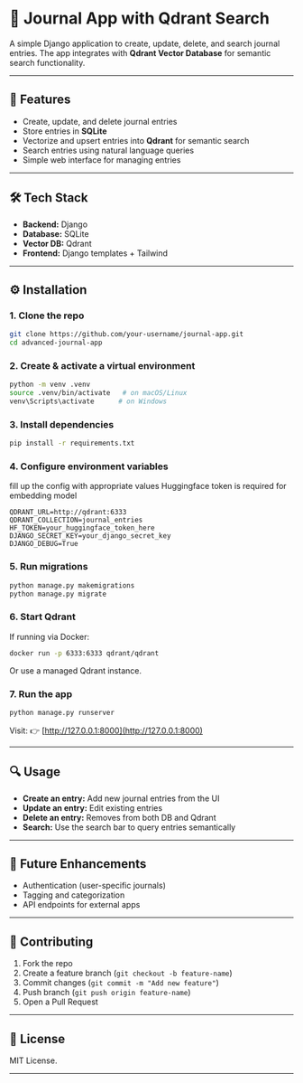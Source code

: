 # 📝 Journal App with Qdrant Search

A simple Django application to create, update, delete, and search journal entries.
The app integrates with **Qdrant Vector Database** for semantic search functionality.

---

## 🚀 Features

* Create, update, and delete journal entries
* Store entries in **SQLite**
* Vectorize and upsert entries into **Qdrant** for semantic search
* Search entries using natural language queries
* Simple web interface for managing entries

---

## 🛠️ Tech Stack

* **Backend:** Django
* **Database:** SQLite
* **Vector DB:** Qdrant
* **Frontend:** Django templates + Tailwind

---

## ⚙️ Installation

### 1. Clone the repo

```bash
git clone https://github.com/your-username/journal-app.git
cd advanced-journal-app
```

### 2. Create & activate a virtual environment

```bash
python -m venv .venv
source .venv/bin/activate   # on macOS/Linux
venv\Scripts\activate      # on Windows
```

### 3. Install dependencies

```bash
pip install -r requirements.txt
```

### 4. Configure environment variables

fill up the config with appropriate values
Huggingface token is required for embedding model

```env
QDRANT_URL=http://qdrant:6333
QDRANT_COLLECTION=journal_entries
HF_TOKEN=your_huggingface_token_here
DJANGO_SECRET_KEY=your_django_secret_key
DJANGO_DEBUG=True
```

### 5. Run migrations

```bash
python manage.py makemigrations
python manage.py migrate
```

### 6. Start Qdrant

If running via Docker:

```bash
docker run -p 6333:6333 qdrant/qdrant
```

Or use a managed Qdrant instance.

### 7. Run the app

```bash
python manage.py runserver
```

Visit: 👉 [http://127.0.0.1:8000](http://127.0.0.1:8000)

---

## 🔍 Usage

* **Create an entry:** Add new journal entries from the UI
* **Update an entry:** Edit existing entries
* **Delete an entry:** Removes from both DB and Qdrant
* **Search:** Use the search bar to query entries semantically

---

## 📌 Future Enhancements

* Authentication (user-specific journals)
* Tagging and categorization
* API endpoints for external apps

---

## 🤝 Contributing

1. Fork the repo
2. Create a feature branch (`git checkout -b feature-name`)
3. Commit changes (`git commit -m "Add new feature"`)
4. Push branch (`git push origin feature-name`)
5. Open a Pull Request

---

## 📜 License

MIT License.

---
